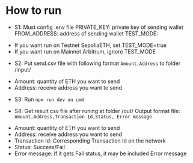 # How to run
- S1: Must config .env file
PRIVATE_KEY: private key of sending wallet
FROM_ADDRESS: address of sending wallet
TEST_MODE: 
+ If you want run on Testnet SepoliaETH, set TEST_MODE=true
+ If you want run on Mainnet Arbitrum, ignore TEST_MODE

- S2: Put send.csv file with following format `Amount,Address` to folder /input/
+ Amount: quantity of ETH you want to send
+ Address: receive address you want to send

- S3: Run `npm run dev on cmd`

- S4: Get result csv file after runing at folder /out/
Output format file: `Amount,Address,Transaction Id,Status, Error message`
+ Amount: quantity of ETH you want to send
+ Address: receive address you want to send
+ Transaction Id: Corresponding Transaction Id on the network
+ Status: Success/Fail
+ Error message: If it gets Fail status, it may be included Error message
